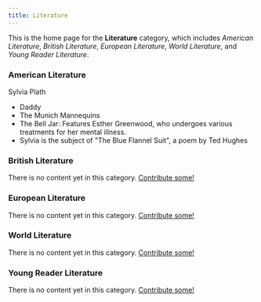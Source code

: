 ```yaml
---
title: Literature
---
```


This is the home page for the **Literature** category, which includes *American Literature*, *British Literature*, *European Literature*, *World Literature*, and *Young Reader Literature*.

### American Literature

Sylvia Plath

- Daddy
- The Munich Mannequins
- The Bell Jar: Features Esther Greenwood, who undergoes various treatments for her mental illness.
- Sylvia is the subject of "The Blue Flannel Suit", a poem by Ted Hughes

### British Literature

There is no content yet in this category. [Contribute some!](/contribute/index.html)

### European Literature

There is no content yet in this category. [Contribute some!](/contribute/index.html)

### World Literature

There is no content yet in this category. [Contribute some!](/contribute/index.html)

### Young Reader Literature

There is no content yet in this category. [Contribute some!](/contribute/index.html)

